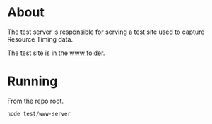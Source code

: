 # About

The test server is responsible for serving a test site used to capture Resource Timing data.

The test site is in the [www folder](../www/).

# Running

From the repo root.

    node test/www-server
